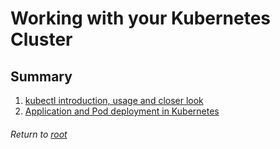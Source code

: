 # Working with your Kubernetes Cluster

## Summary

1. [kubectl introduction, usage and closer look](01kubectlIntroUsageCloser.md)
2. [Application and Pod deployment in Kubernetes](02applicationPodDeployment.md)

###### Return to [root](https://github.com/l12f3r/CKAstudy/)